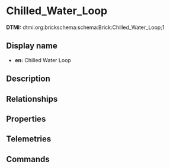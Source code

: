 # Chilled_Water_Loop
**DTMI:** dtmi:org:brickschema:schema:Brick:Chilled_Water_Loop;1
## Display name
- **en:** Chilled Water Loop
## Description
## Relationships
## Properties
## Telemetries
## Commands
